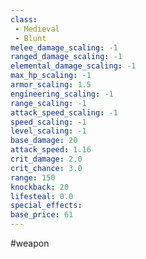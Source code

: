 ```yaml
---
class: 
 - Medieval
 - Blunt
melee_damage_scaling: -1
ranged_damage_scaling: -1
elemental_damage_scaling: -1
max_hp_scaling: -1
armor_scaling: 1.5
engineering_scaling: -1
range_scaling: -1
attack_speed_scaling: -1
speed_scaling: -1
level_scaling: -1
base_damage: 20
attack_speed: 1.16
crit_damage: 2.0
crit_chance: 3.0
range: 150
knockback: 20
lifesteal: 0.0
special_effects: 
base_price: 61
---
```

#weapon